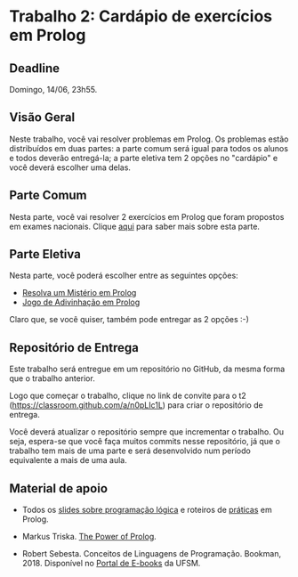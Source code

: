 # Trabalho 2: Cardápio de exercícios em Prolog

## Deadline

Domingo, 14/06, 23h55.

## Visão Geral


Neste trabalho, você vai resolver problemas em Prolog. Os problemas estão distribuídos em duas partes: a parte comum será igual para todos os alunos e todos deverão entregá-la; a parte eletiva tem 2 opções no "cardápio" e você deverá escolher uma delas.

## Parte Comum

Nesta parte, você vai resolver 2 exercícios em Prolog que foram propostos em exames nacionais. 
Clique [aqui](Questoes.md) para saber mais sobre esta parte.




## Parte Eletiva

Nesta parte, você poderá escolher entre as seguintes opções:

- [Resolva um Mistério em Prolog](Misterio.md)  
- [Jogo de Adivinhação em Prolog](Adivinha.md)  

Claro que, se você quiser, também pode entregar as 2 opções :-)


## Repositório de Entrega

Este trabalho será entregue em um repositório no GitHub, da mesma forma que o trabalho anterior.

Logo que começar o trabalho, clique no link de convite para o t2 (https://classroom.github.com/a/n0pLIc1L) para criar o repositório de entrega.

Você deverá atualizar o repositório sempre que incrementar o trabalho. Ou seja, espera-se que você faça muitos commits nesse repositório, já que o trabalho tem mais de uma parte e será desenvolvido num período equivalente a mais de uma aula.




## Material de apoio

- Todos os [slides sobre programação lógica](../../slides) e roteiros de [práticas](../../praticas/logico) em Prolog.

- Markus Triska. [The Power of Prolog](https://www.metalevel.at/prolog).

 - Robert Sebesta. Conceitos de Linguagens de Programação. Bookman, 2018. Disponível no [Portal de E-books](https://www.ufsm.br/orgaos-suplementares/biblioteca/e-books-2/) da UFSM.

